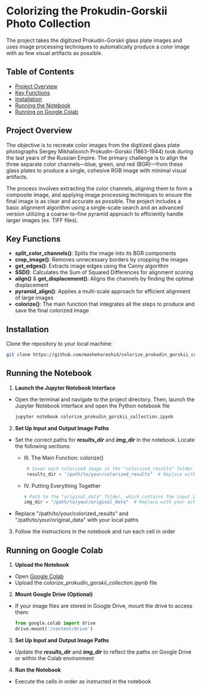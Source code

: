 # Colorizing the Prokudin-Gorskii Photo Collection

The project takes the digitized Prokudin-Gorskii glass plate images and uses image processing techniques to automatically produce a color image with as few visual artifacts as possible.

## Table of Contents

- [Project Overview](#project-overview)
- [Key Functions](#key-functions)
- [Installation](#installation)
- [Running the Notebook](#running=the=notebook)
- [Running on Google Colab](#running-on-google-colab)

## Project Overview

The objective is to recreate color images from the digitized glass plate photographs Sergey Mikhaliovich Prokudin-Gorskii (1863-1944) took during the last years of the Russian Empire. The primary challenge is to align the three separate color channels—blue, green, and red (BGR)—from these glass plates to produce a single, cohesive RGB image with minimal visual artifacts. 

The process involves extracting the color channels, aligning them to form a composite image, and applying image processing techniques to ensure the final image is as clear and accurate as possible. The project includes a basic alignment algorithm using a single-scale search and an advanced version utilizing a coarse-to-fine pyramid approach to efficiently handle larger images (ex. TIFF files).

## Key Functions

- **split_color_channels()**: Splits the image into its BGR components
- **crop_image()**: Removes unnecessary borders by cropping the images
- **get_edges()**: Extracts image edges using the Canny algorithm
- **SSD()**: Calculates the Sum of Squared Differences for alignment scoring
- **align()** & **get_displacement()**: Aligns the channels by finding the optimal displacement
- **pyramid_align()**: Applies a multi-scale approach for efficient alignment of large images
- **colorize()**: The main function that integrates all the steps to produce and save the final colorized image

## Installation 

Clone the repository to your local machine:
```bash
git clone https://github.com/masheharashid/colorize_prokudin_gorskii_collection.git
```

## Running the Notebook

1. **Launch the Jupyter Notebook Interface**
- Open the terminal and navigate to the project directory. Then, launch the Jupyter Notebook interface and open the Python notebook file
  
     ```bash
   jupyter notebook colorize_prokudin_gorskii_collection.ipynb
   ```
2. **Set Up Input and Output Image Paths**
-  Set the correct paths for ***results_dir*** and ***img_dir*** in the notebook. Locate the following sections:
    - III. The Main Function: colorize()
      
      ```python
       # Saves each colorized image in the "colorized_results" folder 
       results_dir = "/path/to/your/colorized_results"  # Replace with your actual file path
       ```

    - IV. Putting Everything Together

      ```python
      # Path to the "original_data" folder, which contains the input images
      img_dir = "/path/to/your/original_data"  # Replace with your actual file path
      ```
    
- Replace "/path/to/your/colorized_results" and "/path/to/your/original_data" with your local paths

3. Follow the instructions in the notebook and run each cell in order

## Running on Google Colab

1. **Upload the Notebook**
- Open [Google Colab](https://colab.google/)
- Upload the *colorize_prokudin_gorskii_collection.ipynb* file

2. **Mount Google Drive (Optional)**
- If your image files are stored in Google Drive, mount the drive to access them:

    ```python
    from google.colab import drive
    drive.mount('/content/drive')
    ```

3. **Set Up Input and Output Image Paths**
- Update the ***results_dir*** and ***img_dir*** to reflect the paths on Google Drive or within the Colab environment

4. **Run the Notebook**
- Execute the cells in order as instructed in the notebook

